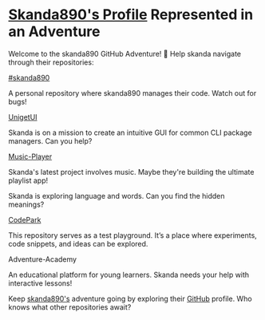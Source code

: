 <!DOCTYPE html>
<html lang="en">
<head>
    <meta charset="UTF-8">
    <meta name="viewport" content="width=device-width, initial-scale=1.0">
    </head>
<body>
    <h1><a href="https://github.com/skanda890">Skanda890's Profile</a> Represented in an Adventure</h1>
    <p>
        Welcome to the skanda890 GitHub Adventure! 🚀 Help skanda navigate through their repositories:
    </p>
    <div class="repo"><a href="https://github.com/skanda890/skanda890">#skanda890</a></div>
    <p>
        A personal repository where skanda890 manages their code. Watch out for bugs!
    </p>
    <div class="repo"><a href="https://github.com/skanda890/UnigetUI">UnigetUI</a></div>
    <p>
        Skanda is on a mission to create an intuitive GUI for common CLI package managers. Can you help?
    </p>
    <div class="repo"><a href="https://github.com/skanda890/Music-Player">Music-Player</a></div>
    <p>
        Skanda's latest project involves music. Maybe they're building the ultimate playlist app!
    </p>
    <div class="repo"><a href="https://github.com/skanda890/Dictionary-App"></a></div>
    <p>
        Skanda is exploring language and words. Can you find the hidden meanings?
    </p>
    <div class="repo"><a href="https://github.com/skanda890/CodePark">CodePark</a></div>
    <p>
        This repository serves as a test playground. It’s a place where experiments, code snippets, and ideas can be explored.
    </p>    

<div class="repo">Adventure-Academy</div>
    <p>
        An educational platform for young learners. Skanda needs your help with interactive lessons!
    </p>
    <p>
    Keep <a href="https://github.com/skanda890">skanda890's</a> adventure going by exploring their <a href="https://github.com/skanda890">GitHub</a> profile. Who knows what other repositories await?
    </p>
</body>
</html>
